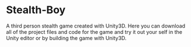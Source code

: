 # Stealth-Boy
 A third person stealth game created with Unity3D. Here you can download all of the project files 
 and code for the game and try it out your self in the Unity editor or by building the game with Unity3D.
